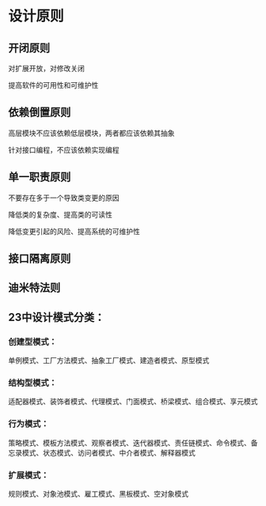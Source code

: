 # 设计原则

## 开闭原则

对扩展开放，对修改关闭

提高软件的可用性和可维护性

## 依赖倒置原则

高层模块不应该依赖低层模块，两者都应该依赖其抽象

针对接口编程，不应该依赖实现编程

## 单一职责原则

不要存在多于一个导致类变更的原因

降低类的复杂度、提高类的可读性

降低变更引起的风险、提高系统的可维护性

## 接口隔离原则

## 迪米特法则

## 23中设计模式分类：

### 创建型模式：

单例模式、工厂方法模式、抽象工厂模式、建造者模式、原型模式

### 结构型模式：

适配器模式、装饰者模式、代理模式、门面模式、桥梁模式、组合模式、享元模式

### 行为模式：

策略模式、模板方法模式、观察者模式、迭代器模式、责任链模式、命令模式、备忘录模式、状态模式、访问者模式、中介者模式、解释器模式

### 扩展模式：

规则模式、对象池模式、雇工模式、黑板模式、空对象模式